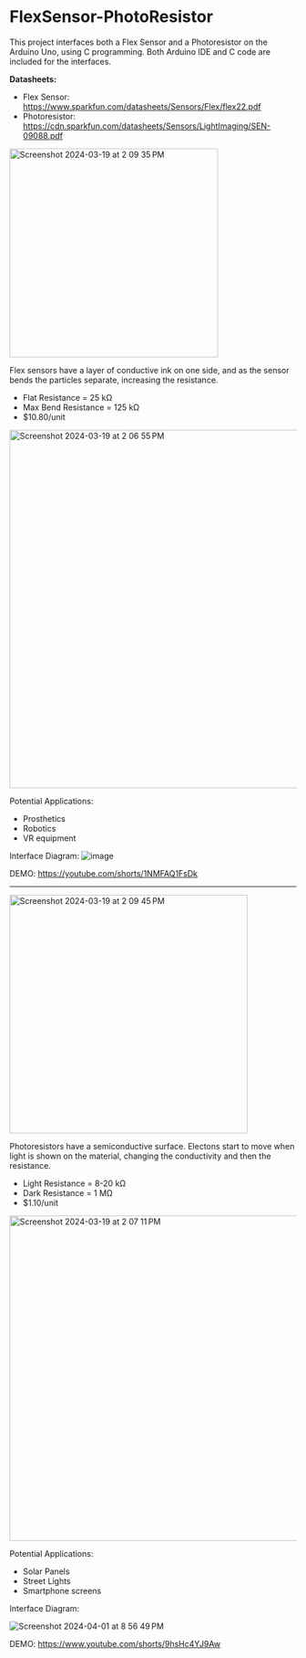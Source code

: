 # FlexSensor-PhotoResistor

This project interfaces both a Flex Sensor and a Photoresistor on the Arduino Uno, using C programming. Both Arduino IDE and C code are included for the interfaces. 

**Datasheets:**
- Flex Sensor: https://www.sparkfun.com/datasheets/Sensors/Flex/flex22.pdf 
- Photoresistor: https://cdn.sparkfun.com/datasheets/Sensors/LightImaging/SEN-09088.pdf

<img width="366" alt="Screenshot 2024-03-19 at 2 09 35 PM" src="https://github.com/marguerites20/FlexSensor-PhotoResistor/assets/93600413/810422f2-584c-49a0-aa4f-f394cb02c3e5">

Flex sensors have a layer of conductive ink on one side, and as the sensor bends the particles separate, increasing the resistance.
- Flat Resistance = 25 kΩ
- Max Bend Resistance = 125 kΩ
- $10.80/unit

<img width="628" alt="Screenshot 2024-03-19 at 2 06 55 PM" src="https://github.com/marguerites20/FlexSensor-PhotoResistor/assets/93600413/68bdbe76-3e5a-489e-87c5-1f6c567287f9">

Potential Applications:
- Prosthetics
- Robotics
- VR equipment

Interface Diagram:
![image](https://github.com/marguerites20/FlexSensor-PhotoResistor/assets/93600413/831caffc-bcc0-4ec1-bcfd-e73711961660)

DEMO: https://youtube.com/shorts/1NMFAQ1FsDk

***

<img width="418" alt="Screenshot 2024-03-19 at 2 09 45 PM" src="https://github.com/marguerites20/FlexSensor-PhotoResistor/assets/93600413/7463fe23-b0e6-4b47-b8d1-0c6859656632">

Photoresistors have a semiconductive surface. Electons start to move when light is shown on the material, changing the conductivity and then the resistance.
- Light Resistance = 8-20 kΩ
- Dark Resistance = 1 MΩ
- $1.10/unit

<img width="570" alt="Screenshot 2024-03-19 at 2 07 11 PM" src="https://github.com/marguerites20/FlexSensor-PhotoResistor/assets/93600413/a537ebcd-1bd4-4c1e-a473-658043cf4d55">

Potential Applications:
- Solar Panels
- Street Lights
- Smartphone screens

  

Interface Diagram:


![Screenshot 2024-04-01 at 8 56 49 PM](https://github.com/marguerites20/FlexSensor-PhotoResistor/assets/93600413/59f05fc5-91e5-464a-afca-02a69c76bfc6)

DEMO: https://www.youtube.com/shorts/9hsHc4YJ9Aw 

 
